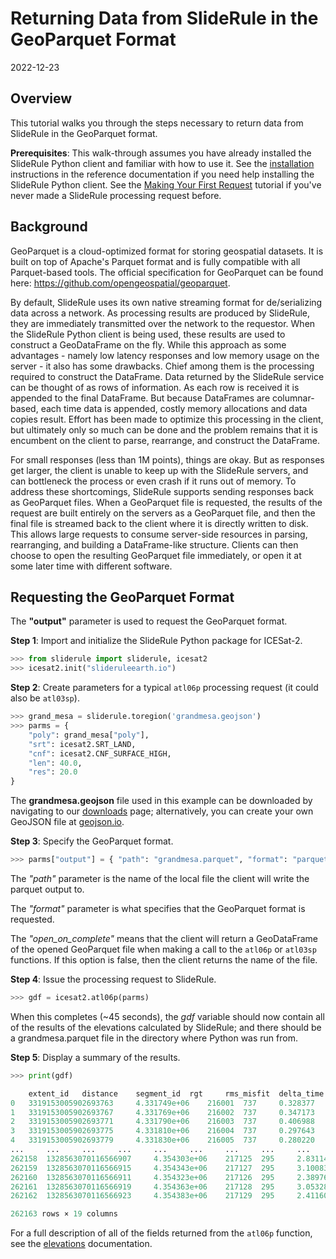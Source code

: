 # Returning Data from SlideRule in the GeoParquet Format

2022-12-23


## Overview

This tutorial walks you through the steps necessary to return data from SlideRule in the GeoParquet format.

**Prerequisites**: This walk-through assumes you have already installed the SlideRule Python client and familiar with how to use it. See the [installation](../../getting_started/Install.html) instructions in the reference documentation if you need help installing the SlideRule Python client.  See the [Making Your First Request](./first_request.html) tutorial if you've never made a SlideRule processing request before.


## Background

GeoParquet is a cloud-optimized format for storing geospatial datasets.  It is built on top of Apache's Parquet format and is fully compatible with all Parquet-based tools.  The official specification for GeoParquet can be found here: https://github.com/opengeospatial/geoparquet.

By default, SlideRule uses its own native streaming format for de/serializing data across a network.  As processing results are produced by SlideRule, they are immediately transmitted over the network to the requestor.  When the SlideRule Python client is being used, these results are used to construct a GeoDataFrame on the fly.  While this approach as some advantages - namely low latency responses and low memory usage on the server - it also has some drawbacks.  Chief among them is the processing required to construct the DataFrame.  Data returned by the SlideRule service can be thought of as rows of information.  As each row is received it is appended to the final DataFrame.  But because DataFrames are columnar-based, each time data is appended, costly memory allocations and data copies result.  Effort has been made to optimize this processing in the client, but ultimately only so much can be done and the problem remains that it is encumbent on the client to parse, rearrange, and construct the DataFrame.

For small responses (less than 1M points), things are okay.  But as responses get larger, the client is unable to keep up with the SlideRule servers, and can bottleneck the process or even crash if it runs out of memory.  To address these shortcomings, SlideRule supports sending responses back as GeoParquet files.  When a GeoParquet file is requested, the results of the request are built entirely on the servers as a GeoParquet file, and then the final file is streamed back to the client where it is directly written to disk.  This allows large requests to consume server-side resources in parsing, rearranging, and building a DataFrame-like structure.  Clients can then choose to open the resulting GeoParquet file immediately, or open it at some later time with different software.


## Requesting the GeoParquet Format

The __"output"__ parameter is used to request the GeoParquet format.


__Step 1__: Import and initialize the SlideRule Python package for ICESat-2.
```python
>>> from sliderule import sliderule, icesat2
>>> icesat2.init("slideruleearth.io")
```

__Step 2__: Create parameters for a typical `atl06p` processing request (it could also be `atl03sp`).
```python
>>> grand_mesa = sliderule.toregion('grandmesa.geojson')
>>> parms = {
    "poly": grand_mesa["poly"],
    "srt": icesat2.SRT_LAND,
    "cnf": icesat2.CNF_SURFACE_HIGH,
    "len": 40.0,
    "res": 20.0
}
```
The **grandmesa.geojson** file used in this example can be downloaded by navigating to our [downloads](/rtd/tutorials/downloads.html) page; alternatively, you can create your own GeoJSON file at [geojson.io](https://geojson.io).

__Step 3__: Specify the GeoParquet format.
```python
>>> parms["output"] = { "path": "grandmesa.parquet", "format": "parquet", "open_on_complete": True }
```

The _"path"_ parameter is the name of the local file the client will write the parquet output to.

The _"format"_ parameter is what specifies that the GeoParquet format is requested.

The *"open_on_complete"* means that the client will return a GeoDataFrame of the opened GeoParquet file when making a call to the `atl06p` or `atl03sp` functions.  If this option is false, then the client returns the name of the file.

__Step 4__: Issue the processing request to SlideRule.
```python
>>> gdf = icesat2.atl06p(parms)
```
When this completes (~45 seconds), the _gdf_ variable should now contain all of the results of the elevations calculated by SlideRule; and there should be a grandmesa.parquet file in the directory where Python was run from.

__Step 5__: Display a summary of the results.
```python
>>> print(gdf)

	extent_id 	distance 	segment_id 	rgt 	rms_misfit 	delta_time 	gt 	dh_fit_dy 	n_fit_photons 	lat 	h_sigma 	lon 	pflags 	spot 	h_mean 	cycle 	w_surface_window_final 	dh_fit_dx 	geometry
0 	3319153005902693763 	4.331749e+06 	216001 	737 	0.328377 	2.755125e+07 	60 	0.0 	31 	38.935416 	0.117401 	-108.032116 	0 	1 	2103.522185 	1 	3.000000 	0.112198 	POINT (38.93542 -108.03212)
1 	3319153005902693767 	4.331769e+06 	216002 	737 	0.347173 	2.755125e+07 	60 	0.0 	30 	38.935596 	0.088707 	-108.032137 	0 	1 	2105.439653 	1 	3.000000 	0.097912 	POINT (38.93560 -108.03214)
2 	3319153005902693771 	4.331790e+06 	216003 	737 	0.406988 	2.755125e+07 	60 	0.0 	10 	38.935776 	0.143279 	-108.032158 	0 	1 	2106.078998 	1 	4.484487 	-0.003341 	POINT (38.93578 -108.03216)
3 	3319153005902693775 	4.331810e+06 	216004 	737 	0.297643 	2.755125e+07 	60 	0.0 	40 	38.935956 	0.085242 	-108.032179 	0 	1 	2106.949294 	1 	3.000000 	0.106623 	POINT (38.93596 -108.03218)
4 	3319153005902693779 	4.331830e+06 	216005 	737 	0.280220 	2.755125e+07 	60 	0.0 	73 	38.936135 	0.032952 	-108.032201 	0 	1 	2109.070343 	1 	3.000000 	0.100320 	POINT (38.93614 -108.03220)
... 	... 	... 	... 	... 	... 	... 	... 	... 	... 	... 	... 	... 	... 	... 	... 	... 	... 	... 	...
262158 	1328563070116566907 	4.354303e+06 	217125 	295 	2.831141 	1.505993e+08 	60 	0.0 	184 	39.139200 	0.208896 	-108.295364 	0 	1 	1608.092662 	17 	16.216058 	-0.506227 	POINT (39.13920 -108.29536)
262159 	1328563070116566915 	4.354343e+06 	217127 	295 	3.100837 	1.505993e+08 	60 	0.0 	166 	39.139559 	0.242325 	-108.295405 	0 	1 	1596.932221 	17 	17.165378 	-0.239357 	POINT (39.13956 -108.29541)
262160 	1328563070116566911 	4.354323e+06 	217126 	295 	2.389764 	1.505993e+08 	60 	0.0 	169 	39.139380 	0.183829 	-108.295384 	0 	1 	1600.750765 	17 	13.859626 	-0.156372 	POINT (39.13938 -108.29538)
262161 	1328563070116566919 	4.354363e+06 	217128 	295 	3.053285 	1.505993e+08 	60 	0.0 	166 	39.139739 	0.236985 	-108.295426 	0 	1 	1591.588886 	17 	17.106291 	-0.291532 	POINT (39.13974 -108.29543)
262162 	1328563070116566923 	4.354383e+06 	217129 	295 	2.411602 	1.505993e+08 	60 	0.0 	176 	39.139919 	0.181812 	-108.295448 	0 	1 	1586.793077 	17 	12.933652 	-0.179786 	POINT (39.13992 -108.29545)

262163 rows × 19 columns
```
For a full description of all of the fields returned from the `atl06p` function, see the [elevations](../../user_guide/ICESat-2.html#elevations) documentation.

